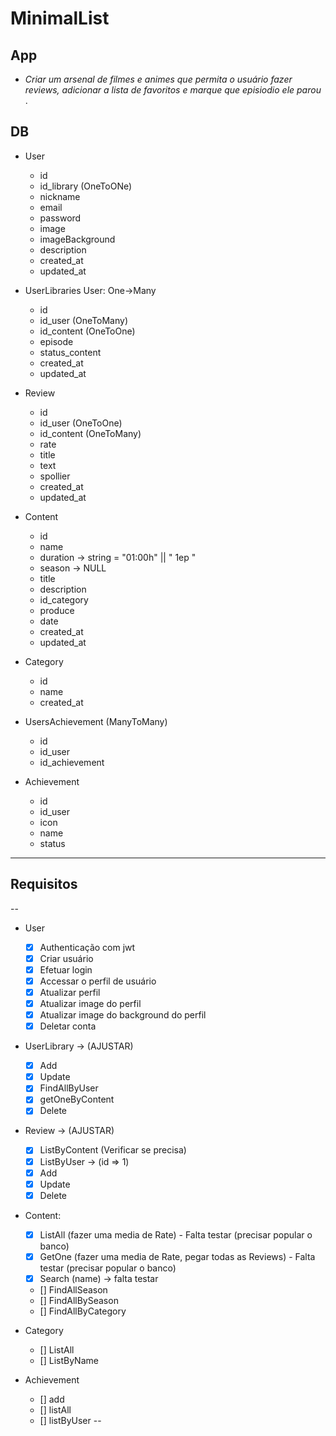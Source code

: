 # MinimalList

## App
* *Criar um arsenal de filmes e animes que permita o usuário fazer reviews, adicionar a lista de favoritos e marque que episiodio ele parou* .

## DB
*  User
	*  id
    *  id_library (OneToONe)
	*  nickname
	*  email
	*  password
	*  image
	*  imageBackground
	*  description
	*  created_at
	*  updated_at

*  UserLibraries  User: One->Many
	*  id
	*  id_user (OneToMany)
	*  id_content (OneToOne)
	*  episode
	*  status_content
	*  created_at
	*  updated_at

*  Review 
	*  id
	*  id_user (OneToOne)
	*  id_content (OneToMany)
	*  rate
	*  title
	*  text
	*  spollier
	*  created_at
	*  updated_at

*  Content
	*  id
    *  name 
	*  duration -> string = "01:00h" || " 1ep "
	*  season -> NULL
	*  title
	*  description
	*  id_category
	*  produce
	*  date
	*  created_at
	*  updated_at

*  Category
	*  id
	*  name
	*  created_at

*  UsersAchievement (ManyToMany)
	*  id  
	*  id_user
	*  id_achievement
 
*  Achievement
	*  id
	*  id_user
	*  icon
	*  name
	*  status

--- 
## Requisitos
-- 
* User
    * [x] Authenticação com jwt
    * [x] Criar usuário
    * [x] Efetuar login
    * [x] Accessar o perfil de usuário
    * [x] Atualizar perfil
    * [x] Atualizar image do perfil
    * [x] Atualizar image do background do perfil
    * [x] Deletar conta

* UserLibrary -> (AJUSTAR)
    * [x] Add
    * [x] Update
    * [x] FindAllByUser
    * [x] getOneByContent
    * [x] Delete

* Review ->  (AJUSTAR)
    *  [x] ListByContent (Verificar se precisa)
    *  [x] ListByUser -> (id => 1)
    *  [x] Add
    *  [x] Update 
    *  [x] Delete

* Content: 
    *  [x] ListAll (fazer uma media de Rate) - Falta testar (precisar popular o banco)
    *  [x] GetOne (fazer uma media de Rate,  pegar todas as Reviews) - Falta testar (precisar popular o banco)
    *  [x] Search (name) -> falta testar
    *  [] FindAllSeason 
    *  [] FindAllBySeason
    *  [] FindAllByCategory
 
* Category
    * [] ListAll
    * [] ListByName

* Achievement
    * [] add
    * [] listAll
    * [] listByUser
--


